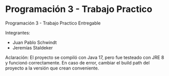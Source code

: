 # Programación 3 - Trabajo Practico
Programación 3 - Trabajo Practico Entregable

Integrantes:
- Juan Pablo Schwindt
- Jeremías Staldeker

Aclaración:
El proyecto se compiló con Java 17, pero fue testeado con JRE 8 y funcionó correctamente. En caso de error, cambiar el build path del proyecto a la versión que crean conveniente.
